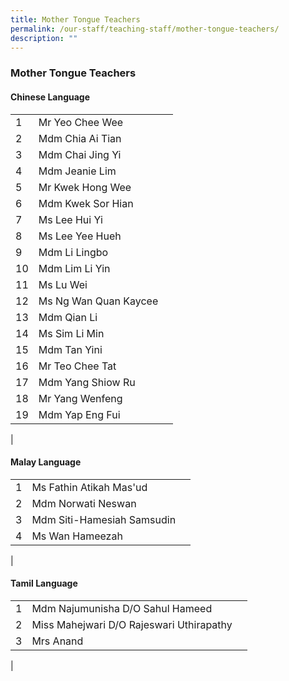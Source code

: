 ```yaml
---
title: Mother Tongue Teachers
permalink: /our-staff/teaching-staff/mother-tongue-teachers/
description: ""
---
```

### **Mother Tongue Teachers**

#### **Chinese Language**
| | | |
|---|---|---|
| 1 | Mr Yeo Chee Wee 
| 2 | Mdm Chia Ai Tian  |  
| 3 | Mdm Chai Jing Yi | 
| 4 | Mdm Jeanie Lim | 
| 5 | Mr Kwek Hong Wee |
| 6 | Mdm Kwek Sor Hian | 
| 7 | Ms Lee Hui Yi | 
| 8 | Ms Lee Yee Hueh | 
| 9 | Mdm Li Lingbo |
| 10 | Mdm Lim Li Yin |
| 11 | Ms Lu Wei | 
| 12 | Ms Ng Wan Quan Kaycee | 
| 13 | Mdm Qian Li |  
| 14 | Ms Sim Li Min | 
| 15 | Mdm Tan Yini |
| 16 | Mr Teo Chee Tat | 
| 17 | Mdm Yang Shiow Ru | 
| 18 | Mr Yang Wenfeng  | 
| 19 | Mdm Yap Eng Fui | 
|

#### **Malay Language**

|  |  |  |
|---|---|---|
| 1 | Ms Fathin Atikah Mas'ud | 
| 2 | Mdm Norwati Neswan  | 
| 3 | Mdm Siti-Hamesiah Samsudin | 
| 4 | Ms Wan Hameezah  |
|

#### **Tamil Language**

|  |  |  |
|---|---|---|
| 1 | Mdm Najumunisha D/O Sahul Hameed | 
| 2 | Miss Mahejwari D/O Rajeswari Uthirapathy | 
| 3 | Mrs Anand |
|